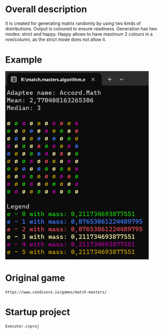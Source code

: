 # Overall description
It is created for generating matrix randomly by using two kinds of distributions.
Output is coloured to ensure readiness.
Generation has two modes: strict and happy.
Happy allows to have maximum 2 colours in a row/column, as the strict mode does not allow it.

# Example
![example.png](./results/example.png)

# Original game
```
https://www.candivore.io/games/match-masters/
```
# Startup project
```
Executor.csproj
```